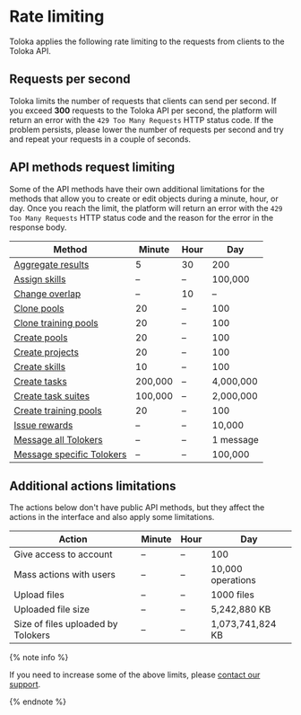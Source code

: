 # Rate limiting

Toloka applies the following rate limiting to the requests from clients to the Toloka API.

## Requests per second

Toloka limits the number of requests that clients can send per second. If you exceed **300** requests to the Toloka API per second, the platform will return an error with the `429 Too Many Requests` HTTP status code. If the problem persists, please lower the number of requests per second and try and repeat your requests in a couple of seconds.

## API methods request limiting

Some of the API methods have their own additional limitations for the methods that allow you to create or edit objects during a minute, hour, or day. Once you reach the limit, the platform will return an error with the `429 Too Many Requests` HTTP status code and the reason for the error in the response body.

Method | Minute | Hour | Day
------ | ------ | ---- | ---
[Aggregate results](aggregated-solutions.md) | 5 | 30 | 200
[Assign skills](set-skill.md) | – | – | 100,000
[Change overlap](edit-pool.md) | – | 10 | –
[Clone pools](clone-pool.md) | 20 | – | 100
[Clone training pools](clone-training.md) | 20 | – | 100
[Create pools](create-pool.md) | 20 | – | 100
[Create projects](create-prj.md) | 20 | – | 100
[Create skills](create-skill.md) | 10 | – | 100
[Create tasks](create-task.md) | 200,000 | – | 4,000,000
[Create task suites](create-task-suite.md) | 100,000 | – | 2,000,000
[Create training pools](create-training.md) | 20 | – | 100
[Issue rewards](create-bonus.md) | – | – | 10,000
[Message all Tolokers](message-send.md) | – | – | 1 message
[Message specific Tolokers](message-send.md) | – | – | 100,000

## Additional actions limitations

The actions below don't have public API methods, but they affect the actions in the interface and also apply some limitations.

Action | Minute | Hour | Day
------ | ------ | ---- | ---
Give access to account | – | – | 100
Mass actions with users | – | – | 10,000 operations
Upload files | – | – | 1000 files
Uploaded file size | – | – | 5,242,880 KB
Size of files uploaded by Tolokers | – | – | 1,073,741,824 KB

{% note info %}

If you need to increase some of the above limits, please [contact our support](../../guide/troubleshooting/support.md).

{% endnote %}